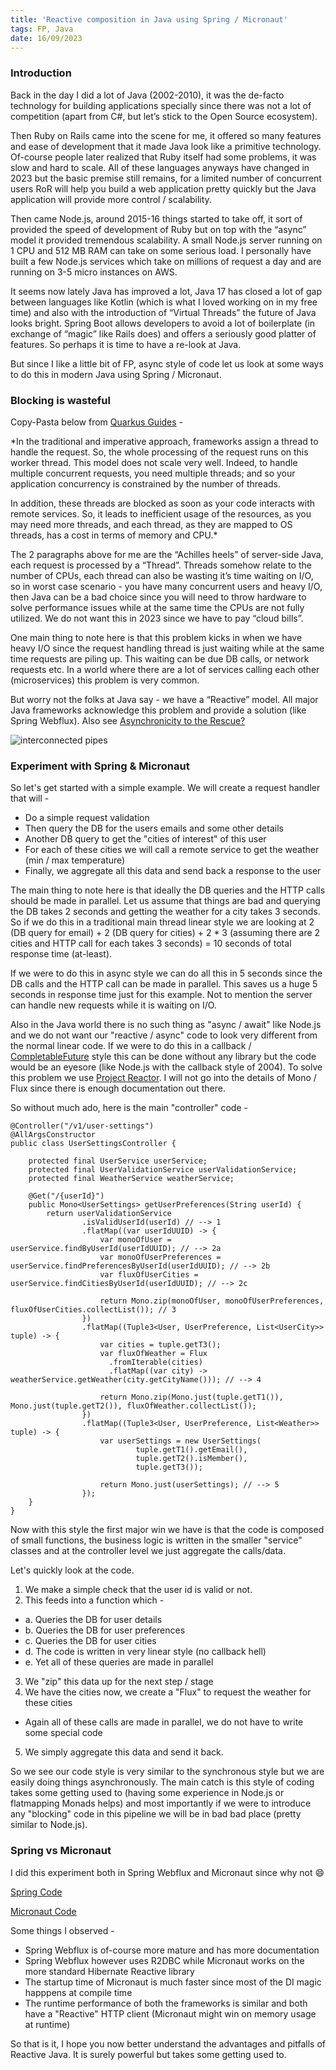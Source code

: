 ```yaml
---
title: 'Reactive composition in Java using Spring / Micronaut'
tags: FP, Java
date: 16/09/2023
---
```


### Introduction

Back in the day I did a lot of Java (2002-2010), it was the de-facto technology for building applications specially since there was not a lot of competition (apart from C#, but let’s stick to the Open Source ecosystem).

Then Ruby on Rails came into the scene for me, it offered so many features and ease of development that it made Java look like a primitive technology. Of-course people later realized that Ruby itself had some problems, it was slow and hard to scale. All of these languages anyways have changed in 2023 but the basic premise still remains, for a limited number of concurrent users RoR will help you build a web application pretty quickly but the Java application will provide more control / scalability.

Then came Node.js, around 2015-16 things started to take off, it sort of provided the speed of development of Ruby but on top with the “async” model it provided tremendous scalability. A small Node.js server running on 1 CPU and 512 MB RAM can take on some serious load. I personally have built a few Node.js services which take on millions of request a day and are running on 3-5 micro instances on AWS.

It seems now lately Java has improved a lot, Java 17 has closed a lot of gap between languages like Kotlin (which is what I loved working on in my free time) and also with the introduction of “Virtual Threads” the future of Java looks bright. Spring Boot allows developers to avoid a lot of boilerplate (in exchange of “magic” like Rails does) and offers a seriously good platter of features. So perhaps it is time to have a re-look at Java.

But since I like a little bit of FP, async style of code let us look at some ways to do this in modern Java using Spring / Micronaut.

### Blocking is wasteful

Copy-Pasta below from [Quarkus Guides](https://quarkus.io/guides/getting-started-reactive) -

\*In the traditional and imperative approach, frameworks assign a thread to handle the request. So, the whole processing of the request runs on this worker thread. This model does not scale very well. Indeed, to handle multiple concurrent requests, you need multiple threads; and so your application concurrency is constrained by the number of threads.

In addition, these threads are blocked as soon as your code interacts with remote services. So, it leads to inefficient usage of the resources, as you may need more threads, and each thread, as they are mapped to OS threads, has a cost in terms of memory and CPU.\*

The 2 paragraphs above for me are the “Achilles heels” of server-side Java, each request is processed by a “Thread”. Threads somehow relate to the number of CPUs, each thread can also be wasting it’s time waiting on I/O, so in worst case scenario - you have many concurrent users and heavy I/O, then Java can be a bad choice since you will need to throw hardware to solve performance issues while at the same time the CPUs are not fully utilized. We do not want this in 2023 since we have to pay “cloud bills”.

One main thing to note here is that this problem kicks in when we have heavy I/O since the request handling thread is just waiting while at the same time requests are piling up. This waiting can be due DB calls, or network requests etc. In a world where there are a lot of services calling each other (microservices) this problem is very common.

But worry not the folks at Java say - we have a “Reactive” model. All major Java frameworks acknowledge this problem and provide a solution (like Spring Webflux). Also see [Asynchronicity to the Rescue?](https://projectreactor.io/docs/core/release/reference/index.html#_asynchronicity_to_the_rescue)

![interconnected pipes](/images/pipes_16092023.png)

### Experiment with Spring & Micronaut

So let's get started with a simple example. We will create a request handler that will -

- Do a simple request validation
- Then query the DB for the users emails and some other details
- Another DB query to get the "cities of interest" of this user
- For each of these cities we will call a remote service to get the weather (min / max temperature)
- Finally, we aggregate all this data and send back a response to the user

The main thing to note here is that ideally the DB queries and the HTTP calls should be made in parallel. Let us assume that things are bad and querying the DB takes 2 seconds and getting the weather for a city takes 3 seconds. So if we do this in a traditional main thread linear style we are looking at 2 (DB query for email) + 2 (DB query for cities) + 2 \* 3 (assuming there are 2 cities and HTTP call for each takes 3 seconds) = 10 seconds of total response time (at-least).

If we were to do this in async style we can do all this in 5 seconds since the DB calls and the HTTP call can be made in parallel. This saves us a huge 5 seconds in response time just for this example. Not to mention the server can handle new requests while it is waiting on I/O.

Also in the Java world there is no such thing as "async / await" like Node.js and we do not want our "reactive / async" code to look very different from the normal linear code. If we were to do this in a callback / [CompletableFuture](https://www.baeldung.com/java-completablefuture#bd-Combining) style this can be done without any library but the code would be an eyesore (like Node.js with the callback style of 2004). To solve this problem we use [Project Reactor](https://projectreactor.io/docs/core/release/reference/index.html). I will not go into the details of Mono / Flux since there is enough documentation out there.

So without much ado, here is the main "controller" code -

    @Controller("/v1/user-settings")
    @AllArgsConstructor
    public class UserSettingsController {

        protected final UserService userService;
        protected final UserValidationService userValidationService;
        protected final WeatherService weatherService;

        @Get("/{userId}")
        public Mono<UserSettings> getUserPreferences(String userId) {
            return userValidationService
                    .isValidUserId(userId) // --> 1
                    .flatMap((var userIdUUID) -> {
                        var monoOfUser = userService.findByUserId(userIdUUID); // --> 2a
                        var monoOfUserPreferences = userService.findPreferencesByUserId(userIdUUID); // --> 2b
                        var fluxOfUserCities = userService.findCitiesByUserId(userIdUUID); // --> 2c

                        return Mono.zip(monoOfUser, monoOfUserPreferences, fluxOfUserCities.collectList()); // 3
                    })
                    .flatMap((Tuple3<User, UserPreference, List<UserCity>> tuple) -> {
                        var cities = tuple.getT3();
                        var fluxOfWeather = Flux
                          .fromIterable(cities)
                          .flatMap((var city) -> weatherService.getWeather(city.getCityName())); // --> 4

                        return Mono.zip(Mono.just(tuple.getT1()), Mono.just(tuple.getT2()), fluxOfWeather.collectList());
                    })
                    .flatMap((Tuple3<User, UserPreference, List<Weather>> tuple) -> {
                        var userSettings = new UserSettings(
                                tuple.getT1().getEmail(),
                                tuple.getT2().isMember(),
                                tuple.getT3());

                        return Mono.just(userSettings); // --> 5
                    });
        }
    }

Now with this style the first major win we have is that the code is composed of small functions, the business logic is written in the smaller "service" classes and at the controller level we just aggregate the calls/data.

Let's quickly look at the code.

1. We make a simple check that the user id is valid or not.
2. This feeds into a function which -

- a. Queries the DB for user details
- b. Queries the DB for user preferences
- c. Queries the DB for user cities
- d. The code is written in very linear style (no callback hell)
- e. Yet all of these queries are made in parallel

3. We "zip" this data up for the next step / stage
4. We have the cities now, we create a "Flux" to request the weather for these cities

- Again all of these calls are made in parallel, we do not have to write some special code

5. We simply aggregate this data and send it back.

So we see our code style is very similar to the synchronous style but we are easily doing things asynchronously. The main catch is this style of coding takes some getting used to (having some experience in Node.js or flatmapping Monads helps) and most importantly if we were to introduce any "blocking" code in this pipeline we will be in bad bad place (pretty similar to Node.js).

### Spring vs Micronaut

I did this experiment both in Spring Webflux and Micronaut since why not 😄

[Spring Code](https://github.com/rocky-jaiswal/spring-api)

[Micronaut Code](https://github.com/rocky-jaiswal/micronaut-api)

Some things I observed -

- Spring Webflux is of-course more mature and has more documentation
- Spring Webflux however uses R2DBC while Micronaut works on the more standard Hibernate Reactive library
- The startup time of Micronaut is much faster since most of the DI magic happpens at compile time
- The runtime performance of both the frameworks is similar and both have a "Reactive" HTTP client (Micronaut might win on memory usage at runtime)

So that is it, I hope you now better understand the advantages and pitfalls of Reactive Java. It is surely powerful but takes some getting used to.
